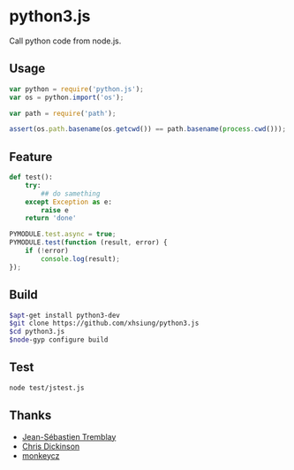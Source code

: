 # python3.js
Call python code from node.js.

## Usage

```javascript
var python = require('python.js');
var os = python.import('os');

var path = require('path');

assert(os.path.basename(os.getcwd()) == path.basename(process.cwd()));
```

## Feature

```python
def test():
	try:
		## do samething
	except Exception as e:
		raise e
	return 'done'
```

```javascript
PYMODULE.test.async = true;
PYMODULE.test(function (result, error) {
	if (!error)
		console.log(result);
});
```

## Build

```bash
$apt-get install python3-dev
$git clone https://github.com/xhsiung/python3.js
$cd python3.js 
$node-gyp configure build 
```

## Test

```bash
node test/jstest.js
```


## Thanks

* [Jean-Sébastien Tremblay](https://github.com/JeanSebTr/node-python)
* [Chris Dickinson](https://github.com/chrisdickinson/node-python)
* [monkeycz](https://github.com/monkeycz/python.js.git)

